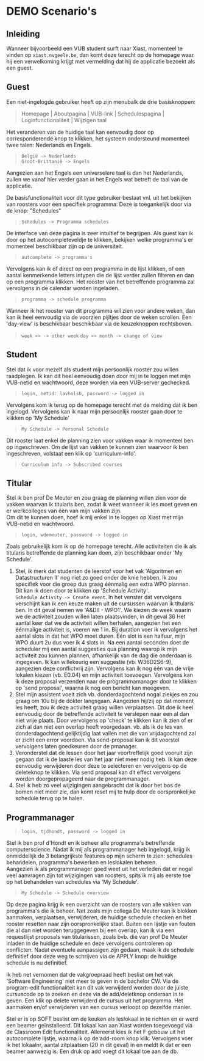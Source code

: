 DEMO Scenario's
===============================
Inleiding
---------
Wanneer bijvoorbeeld een VUB student surft naar Xiast, momenteel te vinden op `xiast.nvgeele.be`, dan komt deze terecht op de homepage waar hij een verwelkoming krijgt met vermelding dat hij de applicatie bezoekt als een guest.


Guest
------
Een niet-ingelogde gebruiker heeft op zijn menubalk de drie basisknoppen: <br/>
>    Homepage | Aboutpagina | VUB-link | Schedulespagina | Loginfunctionaliteit | Wijzigen taal <br/>

Het veranderen van de huidige taal kan eenvoudig door op corresponderende knop te klikken, het systeem ondersteund momenteel twee talen: Nederlands en Engels. <br/>
> `België -> Nederlands` <br/>
`Groot-Brittanië -> Engels` <br/>

Aangezien aan het Engels een universelere taal is dan het Nederlands, zullen we vanaf hier verder gaan in het Engels wat betreft de taal van de applicatie.

De basisfunctionaliteit voor dit type gebruiker bestaat vnl. uit het bekijken van roosters voor een specifiek programma: Deze is toegankelijk door via de knop: "Schedules" <br/>
> `Schedules -> Programma schedules` <br/>

De interface van deze pagina is zeer intuïtief te begrijpen. Als guest kan ik door op het autocompleteveldje te klikken, bekijken welke programma's er momenteel beschikbaar zijn op de universiteit. <br/>
> `autcomplete -> programma's`<br/>

Vervolgens kan ik of direct op een programma in de lijst klikken, of een aantal kenmerkende letters intypen die de lijst verder zullen filteren en dan op een programma klikken. Het rooster van het betreffende programma zal vervolgens in de calendar worden ingeladen. <br/>
> `programma -> schedule programma`

Wanneer ik het rooster van dit programma wil zien voor andere weken, dan kan ik heel eenvoudig via de voorzien pijltjes door de weken scrollen. Een 'day-view' is beschikbaar beschikbaar via de keuzeknoppen rechtsboven.
>  `week <> -> other week`
`day <> month -> change of view`


Student
-------
Stel dat ik voor mezelf als student mijn persoonlijk rooster zou willen raadplegen. Ik kan dit heel eenvoudig doen door mij in te loggen met mijn VUB-netid en wachtwoord, deze worden via een VUB-server gechecked.
> `login, netid: lavholsb, password -> logged in` <br/>

Vervolgens kom ik terug op de homepage terecht met de melding dat ik ben ingelogd. Vervolgens kan ik naar mijn persoonlijk rooster gaan door te klikken op 'My Schedule' <br/>
> `My Schedule -> Personal Schedule` <br/>

Dit rooster laat enkel de planning zien voor vakken waar ik momenteel ben op ingeschreven. Om de lijst van vakken te kunnen zien waarvoor ik ben ingeschreven, volstaat een klik op 'curriculum-info'.
> `Curriculum info -> Subscribed courses` <br/>


Titular
-------
Stel ik ben prof De Meuter en zou graag de planning willen zien voor de vakken waarvan ik titularis ben, zodat ik weet wanneer ik les moet geven en er werkcolleges van één van mijn vakken zijn. <br/>
Om dit te kunnen doen, hoef ik mij enkel in te loggen op Xiast met mijn VUB-netid en wachtwoord.
> `login, wdemeuter, password -> logged in` <br/>

Zoals gebruikelijk kom ik op de homepage terecht. Alle activiteiten die ik als titularis betreffende de planning kan doen, zijn beschikbaar onder 'My Schedule'. <br/>

1. Stel, ik merk dat studenten de leerstof voor het vak 'Algoritmen en Datastructuren II' nog niet zo goed onder de knie hebben. Ik zou specifiek voor die groep dus graag éénmalig een extra WPO plannen. Dit kan ik doen door te klikken op 'Schedule Activity'. <br/> `Schedule Activity -> Create event`. In het venster dat vervolgens verschijnt kan ik een keuze maken uit de cursussen waarvan ik titularis ben. In dit geval nemen we 'A&DII - WPO1'. We kiezen de week waarin we de activiteit zouden willen laten plaatsvinden, in dit geval 36 Het aantal keer dat we de activiteit willen herhalen, aangezien het een éénmalige activiteit is, voeren we 1 in. Bij duration voer ik vervolgens het aantal slots in dat het WPO moet duren. Eén slot is een halfuur, mijn WPO duurt 2u dus voer ik 4 slots in. Na een aantal seconden doet de scheduler mij een aantal suggesties qua planning waarop ik mijn activiteit zou kunnen plannen, afhankelijk van de dag die onderdaan is ingegeven. Ik kan willekeurig een suggestie  (vb. W36D2S6-9), aangezien deze conflictvrij zijn. Vervolgens kan ik nog één van de vrije lokalen kiezen (vb. E0.04) en mijn activiteit toevoegen. Vervolgens kan ik deze proposal verzenden naar de programmamanager door te klikken op 'send proposal', waarna ik nog een bericht kan meegeven.
2. Stel mijn assistent voelt zich vb. donderdagochtend nogal ziekjes en zou graag om 10u bij de dokter langsgaan. Aangezien hij/zij op dat moment les heeft, zou ik deze activiteit graag willen verplaatsen. Dit doe ik heel eenvoudig door de betreffende activiteit te verslepen naar een al dan niet vrije plaats. Door vervolgens op 'check' te klikken kan ik zien of er zich al dan niet een overlap heeft voorgedaan. vb. als ik de les van donderdagochtend gelijktijdig laat vallen met die van vrijdagochtend zal er zicht een error voordoen. Via send-proposal kan ik dit voorstel vervolgens laten goedkeuren door de pmanager.
3. Veronderstel dat de lessen door het jaar voortreffelijk goed vooruit zijn gegaan dat ik de laaste les van het jaar niet meer nodig heb. Ik kan deze eenvoudig verwijderen door deze te selecteren en vervolgens op de deleteknop te klikken. Via send proposal kan dit effect vervolgens worden doorgepropageerd naar de programmanager.
4. Stel ik heb zo veel wijzigingen aangebracht dat ik door het bos de bomen niet meer zie, dan komt reset mij te hulp door de oorspronkelijke schedule terug op te halen.


Programmanager
--------------
> `login, tjdhondt, password -> logged in` <br/>

Stel ik ben prof d'Hondt en ik beheer alle programma's betreffende computerscience. Nadat ik mij als programmanager heb ingelogd, krijg ik onmiddellijk de 3 belangrijkste features op mijn scherm te zien: schedules behandelen, programma's bewerken en leslokalen beheren. <br/>
Aangezien ik als programmanager goed weet uit het verleden dat er nogal veel aanvragen zijn tot wijzigingen van roosters, spits ik mij als eerste toe op het behandelen van schedules via 'My Schedule'. <br/>
> `My Schedule -> Schedule overview`

Op deze pagina krijg ik een overzicht van de roosters van alle vakken van programma's die ik beheer. Net zoals mijn collega De Meuter kan ik blokken aanmaken, verplaatsen, verwijderen, de huidige schedule checken en het rooster resetten naar zijn oorspronkelijke staat. Buiten een lijstje van fouten die al dan niet worden teruggegeven bij een overlap, kan ik via een requestlijst proposals van titularissen, zoals bvb. die van prof De Meuter inladen in de huidige schedule en deze vervolgens controleren op conflicten. Nadat eventuele aanpassigen zijn gedaan, maak ik de schedule definitief door deze weg te schrijven via de APPLY knop: de huidige schedule is nu definitief. <br/>

Ik heb net vernomen dat de vakgroepraad heeft beslist om het vak 'Software Engineering' niet meer te geven in de bachelor CW. Via de program-edit functionaliteit kan dit vak verwijderd worden door de juiste cursuscode op te zoeken en deze via de add/deletknop onderaan in te geven. Een klik op delete verwijderd de cursus uit het programma. Het aanmaken en/of verwijderen van een cursus verloopt op dezelfde manier. 
<!-- TOEVOEGEN VAN EEN CURSUS WERKT NIET -->

Stel er is op SOFT beslist om de keuken als leslokaal in te richten en er werd een beamer geïnstalleerd. Dit lokaal kan aan Xiast worden toegevoegd via de Classroom Edit functionaliteit. Allereerst kies ik het F gebouw uit het autocomplete lijstje, waarna ik op de add-room knop klik. Vervolgens voer ik het lokaalnr, aantal zitplaatsen (20 in dit geval) in en meldt ik dat er een beamer aanwezig is. Een druk op add voegt dit lokaal toe aan de db.


